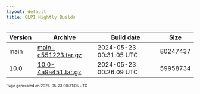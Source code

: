 ```yaml
---
layout: default
title: GLPI Nightly Builds
---
```


Version|Archive|Build date|Size
---|---|---|---
main|[main-c551223.tar.gz](main-c551223.tar.gz)|2024-05-23 00:31:05 UTC|80247437
10.0|[10.0-4a9a451.tar.gz](10.0-4a9a451.tar.gz)|2024-05-23 00:26:09 UTC|59958734

<font size="1">Page generated on 2024-05-23 00:31:05 UTC</font>
